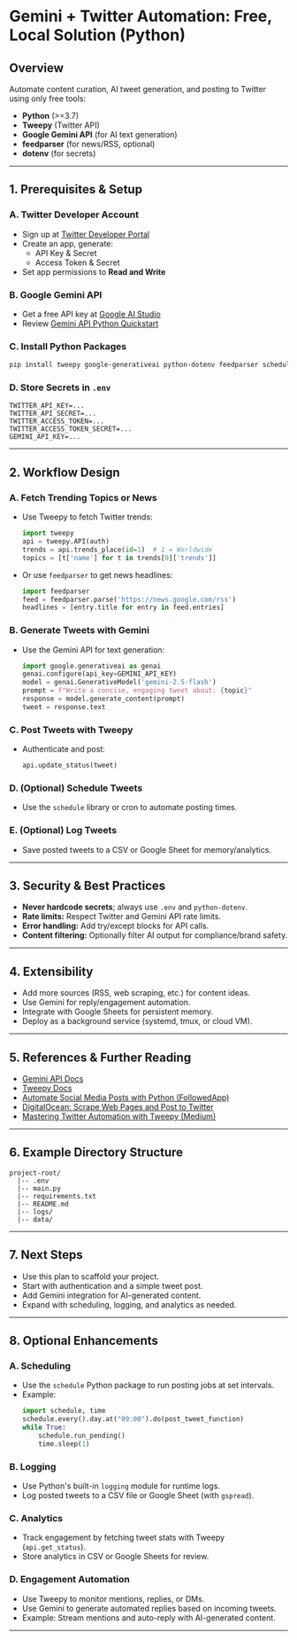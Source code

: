 # Gemini + Twitter Automation: Free, Local Solution (Python)

## Overview
Automate content curation, AI tweet generation, and posting to Twitter using only free tools:
- **Python** (>=3.7)
- **Tweepy** (Twitter API)
- **Google Gemini API** (for AI text generation)
- **feedparser** (for news/RSS, optional)
- **dotenv** (for secrets)

---

## 1. Prerequisites & Setup

### A. Twitter Developer Account
- Sign up at [Twitter Developer Portal](https://developer.twitter.com/en/portal/projects-and-apps)
- Create an app, generate:
  - API Key & Secret
  - Access Token & Secret
- Set app permissions to **Read and Write**

### B. Google Gemini API
- Get a free API key at [Google AI Studio](https://aistudio.google.com/app/apikey)
- Review [Gemini API Python Quickstart](https://ai.google.dev/gemini-api/docs/quickstart?hl=en)

### C. Install Python Packages
```sh
pip install tweepy google-generativeai python-dotenv feedparser schedule
```

### D. Store Secrets in `.env`
```
TWITTER_API_KEY=...
TWITTER_API_SECRET=...
TWITTER_ACCESS_TOKEN=...
TWITTER_ACCESS_TOKEN_SECRET=...
GEMINI_API_KEY=...
```

---

## 2. Workflow Design

### A. Fetch Trending Topics or News
- Use Tweepy to fetch Twitter trends:
  ```python
  import tweepy
  api = tweepy.API(auth)
  trends = api.trends_place(id=1)  # 1 = Worldwide
  topics = [t['name'] for t in trends[0]['trends']]
  ```
- Or use `feedparser` to get news headlines:
  ```python
  import feedparser
  feed = feedparser.parse('https://news.google.com/rss')
  headlines = [entry.title for entry in feed.entries]
  ```

### B. Generate Tweets with Gemini
- Use the Gemini API for text generation:
  ```python
  import google.generativeai as genai
  genai.configure(api_key=GEMINI_API_KEY)
  model = genai.GenerativeModel('gemini-2.5-flash')
  prompt = f"Write a concise, engaging tweet about: {topic}"
  response = model.generate_content(prompt)
  tweet = response.text
  ```

### C. Post Tweets with Tweepy
- Authenticate and post:
  ```python
  api.update_status(tweet)
  ```

### D. (Optional) Schedule Tweets
- Use the `schedule` library or cron to automate posting times.

### E. (Optional) Log Tweets
- Save posted tweets to a CSV or Google Sheet for memory/analytics.

---

## 3. Security & Best Practices
- **Never hardcode secrets**; always use `.env` and `python-dotenv`.
- **Rate limits:** Respect Twitter and Gemini API rate limits.
- **Error handling:** Add try/except blocks for API calls.
- **Content filtering:** Optionally filter AI output for compliance/brand safety.

---

## 4. Extensibility
- Add more sources (RSS, web scraping, etc.) for content ideas.
- Use Gemini for reply/engagement automation.
- Integrate with Google Sheets for persistent memory.
- Deploy as a background service (systemd, tmux, or cloud VM).

---

## 5. References & Further Reading
- [Gemini API Docs](https://ai.google.dev/gemini-api/docs)
- [Tweepy Docs](https://docs.tweepy.org/en/stable/)
- [Automate Social Media Posts with Python (FollowedApp)](https://followedapp.com/automate-social-media-posts/)
- [DigitalOcean: Scrape Web Pages and Post to Twitter](https://www.digitalocean.com/community/tutorials/how-to-scrape-web-pages-and-post-content-to-twitter-with-python-3)
- [Mastering Twitter Automation with Tweepy (Medium)](https://medium.com/@danielwume/mastering-twitter-automation-with-tweepy-a-comprehensive-guide-with-advanced-python-code-examples-defb6deae181)

---

## 6. Example Directory Structure
```
project-root/
  |-- .env
  |-- main.py
  |-- requirements.txt
  |-- README.md
  |-- logs/
  |-- data/
```

---

## 7. Next Steps
- Use this plan to scaffold your project.
- Start with authentication and a simple tweet post.
- Add Gemini integration for AI-generated content.
- Expand with scheduling, logging, and analytics as needed.

---

## 8. Optional Enhancements

### A. Scheduling
- Use the `schedule` Python package to run posting jobs at set intervals.
- Example:
  ```python
  import schedule, time
  schedule.every().day.at("09:00").do(post_tweet_function)
  while True:
      schedule.run_pending()
      time.sleep(1)
  ```

### B. Logging
- Use Python's built-in `logging` module for runtime logs.
- Log posted tweets to a CSV file or Google Sheet (with `gspread`).

### C. Analytics
- Track engagement by fetching tweet stats with Tweepy (`api.get_status`).
- Store analytics in CSV or Google Sheets for review.

### D. Engagement Automation
- Use Tweepy to monitor mentions, replies, or DMs.
- Use Gemini to generate automated replies based on incoming tweets.
- Example: Stream mentions and auto-reply with AI-generated content.

--- 